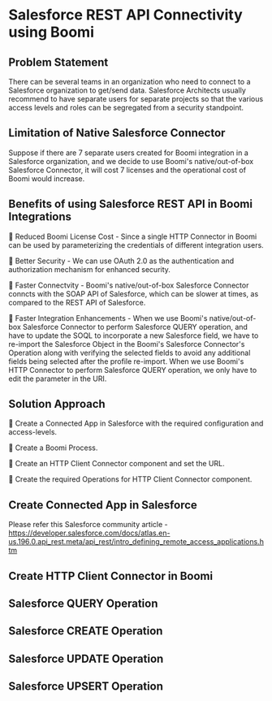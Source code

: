 # Salesforce REST API Connectivity using Boomi

## Problem Statement
There can be several teams in an organization who need to connect to a Salesforce organization to get/send data. Salesforce Architects usually recommend to have separate users for separate projects so that the various access levels and roles can be segregated from a security standpoint.

## Limitation of Native Salesforce Connector
Suppose if there are 7 separate users created for Boomi integration in a Salesforce organization, and we decide to use Boomi's native/out-of-box Salesforce Connector, it will cost 7 licenses and the operational cost of Boomi would increase.

## Benefits of using Salesforce REST API in Boomi Integrations
:small_orange_diamond: Reduced Boomi License Cost - Since a single HTTP Connector in Boomi can be used by parameterizing the credentials of different integration users.

:small_orange_diamond: Better Security - We can use OAuth 2.0 as the authentication and authorization mechanism for enhanced security.

:small_orange_diamond: Faster Connectvity - Boomi's native/out-of-box Salesforce Connector conncts with the SOAP API of Salesforce, which can be slower at times, as compared to the REST API of Salesforce.

:small_orange_diamond: Faster Integration Enhancements - When we use Boomi's native/out-of-box Salesforce Connector to perform Salesforce QUERY operation, and have to update the SOQL to incorporate a new Salesforce field, we have to re-import the Salesforce Object in the Boomi's Salesforce Connector's Operation along with verifying the selected fields to avoid any additional fields being selected after the profile re-import. When we use Boomi's HTTP Connector to perform Salesforce QUERY operation, we only have to edit the parameter in the URI.

## Solution Approach
:small_orange_diamond: Create a Connected App in Salesforce with the required configuration and access-levels.

:small_orange_diamond: Create a Boomi Process.

:small_orange_diamond: Create an HTTP Client Connector component and set the URL.

:small_orange_diamond: Create the required Operations for HTTP Client Connector component.

## Create Connected App in Salesforce
Please refer this Salesforce community article - https://developer.salesforce.com/docs/atlas.en-us.196.0.api_rest.meta/api_rest/intro_defining_remote_access_applications.htm 

## Create HTTP Client Connector in Boomi

## Salesforce QUERY Operation

## Salesforce CREATE Operation

## Salesforce UPDATE Operation

## Salesforce UPSERT Operation

